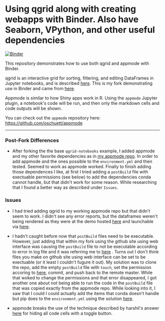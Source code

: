 # Using qgrid along with creating webapps with Binder. Also have Seaborn, VPython, and other useful dependencies

[![Binder](https://mybinder.org/badge.svg)](https://beta.mybinder.org/v2/gh/fomightez/qgrid-notebooks/master?filepath=index.ipynb)

This repository demonstrates how to use both qgrid and appmode with Binder. 

qgrid is an interactive grid for sorting, filtering, and editing DataFrames in Jupyter notebooks, and is described [here](https://github.com/quantopian/qgrid). This is my fork demonstrating use in Binder and came from [here](https://github.com/quantopian/qgrid-notebooks).

Appmode is similar to how Shiny apps work in R.
Using the `appmode` Jupyter plugin, a notebook's code will be run, and then only the markdown cells and
code outputs will be shown.

You can check out the `appmode` repository here: https://github.com/oschuett/appmode

----

### Post-Fork Differences
- After forking the the base `qgrid-notebooks` example, I added appmode and my other favorite dependencies as in [my appmode repo](https://github.com/fomightez/appmode). In order to add appmode and the ones possible to the `environment.yml` and then tested. Seemed to work as appmode worked. Finally to finish adding those dependences I like, at first I tried adding a `postBuild` file with exectuable permissions (see below) to add the dependencies conda cannot handle, but that didn't work for some reason. While researching that I found a better way as described under `Issues`. 


### Issues

- I had tried adding qgrid to my working appmode repo but that didn't seem to work. I didn't see any error reports, but the dataframes weren't being rendered as they were at the demo hosted [here](https://github.com/quantopian/qgrid-notebooks) and launchable via [here](https://beta.mybinder.org/v2/gh/quantopian/qgrid-notebooks/master?filepath=index.ipynb).

- I hadn't caught before now that `postBuild` files need to be executable. However, just adding that within my fork using the github site using web interface was causing the `postBuild` file to not be executable according to error in log file and it was referring me to [here](http://repo2docker.readthedocs.io/en/latest/samples.html#system-post-build-scripts) . Turns out I don't think files you make on github site using web interface can be set to be exectuable (or it least I couldn't fugure it out). My solution was to clone the repo, add the empty `postBuild` file with `touch`, set the permission accoring to [here](http://repo2docker.readthedocs.io/en/latest/samples.html#system-post-build-scripts), commit, and push back to the remote master. While that woked to change the permissions and that error disappeared, I got another one about not being able to run the code in the `postBuild` file that was copied exactly from the appmode repo. While looking into it, I saw that I could I could actually add the items that conda doesn't handle but pip does to the `environment.yml` using the solution [here](http://repo2docker.readthedocs.io/en/latest/samples.html#conda-mixed-requirements).


- appmode breaks the use of the technique described by harshil's answer [here](http://stackoverflow.com/questions/27934885/how-to-hide-code-from-cells-in-ipython-notebook-visualized-with-nbviewer) for hiding all code cells with a toggle button.
